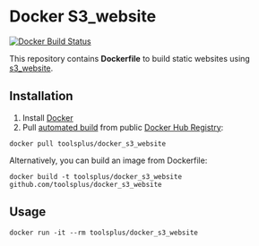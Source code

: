 # Docker S3_website

[![Docker Build Status](https://img.shields.io/docker/build/toolsplus/docker_s3_website.svg)]()

This repository contains **Dockerfile** to build static websites using [s3_website](https://github.com/laurilehmijoki/s3_website).


## Installation ##

1. Install [Docker](https://www.docker.com)
2. Pull [automated build](https://registry.hub.docker.com/u/toolsplus/scala-sbt-aws) from public [Docker Hub Registry](https://registry.hub.docker.com):
```
docker pull toolsplus/docker_s3_website
```
Alternatively, you can build an image from Dockerfile:
```
docker build -t toolsplus/docker_s3_website github.com/toolsplus/docker_s3_website
```


## Usage ##

```
docker run -it --rm toolsplus/docker_s3_website
```